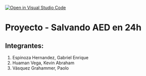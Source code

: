 [![Open in Visual Studio Code](https://classroom.github.com/assets/open-in-vscode-c66648af7eb3fe8bc4f294546bfd86ef473780cde1dea487d3c4ff354943c9ae.svg)](https://classroom.github.com/online_ide?assignment_repo_id=8906371&assignment_repo_type=AssignmentRepo)

# Proyecto - Salvando AED en 24h

## Integrantes: 
1. Espinoza Hernandez, Gabriel Enrique
2. Huaman Vega, Kevin Abraham
3. Vásquez Grahammer, Paolo
